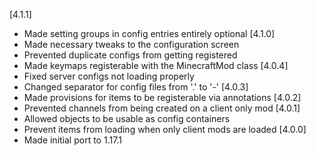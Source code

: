 [4.1.1]
- Made setting groups in config entries entirely optional
[4.1.0]
- Made necessary tweaks to the configuration screen
- Prevented duplicate configs from getting registered
- Made keymaps registerable with the MinecraftMod class
[4.0.4]
- Fixed server configs not loading properly
- Changed separator for config files from '.' to '-'
[4.0.3]
- Made provisions for items to be registerable via annotations
[4.0.2]
- Prevented channels from being created on a client only mod
[4.0.1]
- Allowed objects to be usable as config containers
- Prevent items from loading when only client mods are loaded
[4.0.0]
- Made initial port to 1.17.1